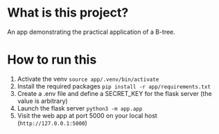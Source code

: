 # What is this project?

An app demonstrating the practical application of a B-tree.

# How to run this

1. Activate the venv `source app/.venv/bin/activate`
2. Install the required packages `pip install -r app/requirements.txt`
3. Create a .env file and define a SECRET_KEY for the flask server (the value is arbitrary)
3. Launch the flask server `python3 -m app.app`
4. Visit the web app at port 5000 on your local host (`http://127.0.0.1:5000`)
